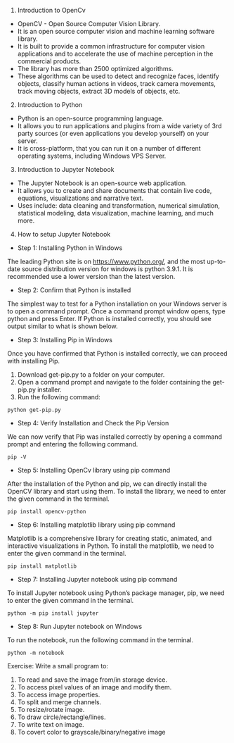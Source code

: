 1. Introduction to OpenCv
* OpenCV - Open Source Computer Vision Library.
* It is an open source computer vision and machine learning software library.
* It is built to provide a common infrastructure for computer vision applications and to accelerate the use of machine perception in the commercial products.
* The library has more than 2500 optimized algorithms.
* These algorithms can be used to detect and recognize faces, identify objects, classify human actions in videos, track camera movements, track moving objects, extract 3D models of objects, etc.

2. Introduction to Python
* Python is an open-source programming language.
* It allows you to run applications and plugins from a wide variety of 3rd party sources (or even applications you develop yourself) on your server. 
* It is cross-platform, that you can run it on a number of different operating systems, including Windows VPS Server.

3. Introduction to Jupyter Notebook
* The Jupyter Notebook is an open-source web application.
* It allows you to create and share documents that contain live code, equations, visualizations and narrative text. 
* Uses include: data cleaning and transformation, numerical simulation, statistical modeling, data visualization, machine learning, and much more.

4. How to setup Jupyter Notebook

  - Step 1: Installing Python in Windows

The leading Python site is on https://www.python.org/, and the most up-to-date source distribution version for windows is python 3.9.1. It is recommended use a lower version than the latest version.

  - Step 2: Confirm that Python is installed

The simplest way to test for a Python installation on your Windows server is to open a command prompt. Once a command prompt window opens, type python and press Enter. If Python is installed correctly, you should see output similar to what is shown below.

  - Step 3: Installing Pip in Windows

Once you have confirmed that Python is installed correctly, we can proceed with installing Pip.
1. Download get-pip.py to a folder on your computer.
2. Open a command prompt and navigate to the folder containing the get-pip.py installer.
3. Run the following command:

`python get-pip.py`

  - Step 4: Verify Installation and Check the Pip Version

We can now verify that Pip was installed correctly by opening a command prompt and entering the following command.

`pip -V`

  - Step 5: Installing OpenCv library using pip command

After the installation of the Python and pip, we can directly install the OpenCV library and start using them. To install the library, we need to enter the given command in the terminal.

`pip install opencv-python`

  - Step 6: Installing matplotlib library using pip command

Matplotlib is a comprehensive library for creating static, animated, and interactive visualizations in Python. To install the matplotlib, we need to enter the given command in the terminal.

`pip install matplotlib`

  - Step 7: Installing Jupyter notebook using pip command

To install Jupyter notebook using Python’s package manager, pip, we need to enter the given command in the terminal.

`python -m pip install jupyter`

  - Step 8: Run Jupyter notebook on Windows

To run the notebook, run the following command in the terminal.

`python -m notebook`

Exercise: Write a small program to:
1. To read and save the image from/in storage device.
2. To access pixel values of an image and modify them.
3. To access image properties.
4. To split and merge channels.
5. To resize/rotate image.
6. To draw circle/rectangle/lines.
7. To write text on image.
8. To covert color to grayscale/binary/negative image
